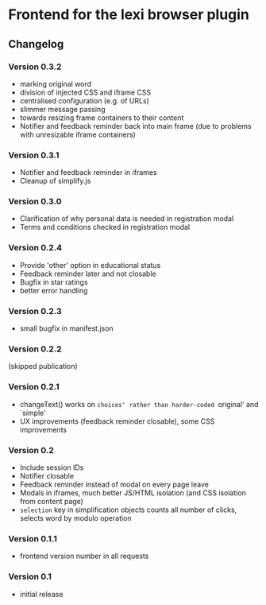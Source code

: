 # Frontend for the lexi browser plugin

## Changelog

### Version 0.3.2
+ marking original word
+ division of injected CSS and iframe CSS
+ centralised configuration (e.g. of URLs)
+ slimmer message passing
+ towards resizing frame containers to their content
+ Notifier and feedback reminder back into main frame (due to problems with unresizable iframe containers)

### Version 0.3.1
+ Notifier and feedback reminder in iframes
+ Cleanup of simplify.js

### Version 0.3.0
+ Clarification of why personal data is needed in registration modal
+ Terms and conditions checked in registration modal

### Version 0.2.4
+ Provide 'other' option in educational status
+ Feedback reminder later and not closable
+ Bugfix in star ratings
+ better error handling

### Version 0.2.3
+ small bugfix in manifest.json

### Version 0.2.2
(skipped publication)

### Version 0.2.1
+ changeText() works on `choices' rather than harder-coded `original' and `simple'
+ UX improvements (feedback reminder closable), some CSS improvements

### Version 0.2
+ Include session IDs
+ Notifier closable
+ Feedback reminder instead of modal on every page leave
+ Modals in iframes, much better JS/HTML isolation (and CSS isolation from content page)
+ `selection` key in simplification objects counts all number of clicks, selects word by modulo operation

### Version 0.1.1
+ frontend version number in all requests

### Version 0.1
+ initial release

